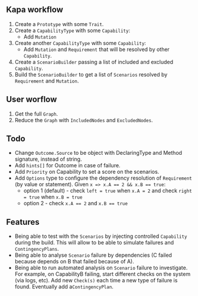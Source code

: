 ## Kapa workflow
1. Create a `Prototype` with some `Trait`.
1. Create a `CapabilityType` with some `Capability`:
    - Add `Mutation`
1. Create another `CapabilityType` with some `Capability`:
    - Add `Mutation` and `Requirement` that will be resolved by other `Capability`.
1. Create a `ScenarioBuilder` passing a list of included and excluded `Capability`.
1. Build the `ScenarioBuilder` to get a list of `Scenarios` 
   resolved by `Requirement` and `Mutation`.


## User worflow

1. Get the full `Graph`.
1. Reduce the `Graph` with `IncludedNodes` and `ExcludedNodes`.

## Todo

- Change `Outcome.Source` to be object with DeclaringType and Method signature, instead of string.
- Add `hints[]` for Outcome in case of failure.
- Add `Priority` on Capability to set a score on the scenarios.
- Add `Options` type to configure the dependency resolution of `Requirement` (by value or statement).
  Given `x => x.A == 2 && x.B == true`:
  * option 1 (default) - check `left = true` when `x.A = 2` and check `right = true` when `x.B = true`
  * option 2 - check `x.A == 2` and `x.B == true`


## Features

- Being able to test with the `Scenarios` by injecting controlled `Capability` during the build.
  This will allow to be able to simulate failures and `ContingencyPlans`.
- Being able to analyse `Scenario` failure by dependencies 
  (C failed because depends on B that failed because of A).
- Being able to run automated analysis on `Scenario` failure to investigate.
  For example, on CapabilityB failing, start different checks on the system (via logs, etc).
  Add new `Check(s)` each time a new type of failure is found. Eventually add a`ContingencyPlan`.